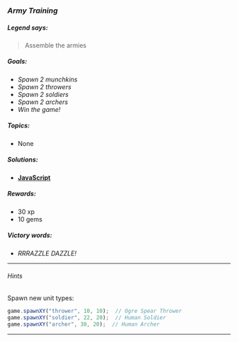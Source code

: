 ### _Army Training_

##### _Legend says:_
> Assemble the armies

##### _Goals:_
+ _Spawn 2 munchkins_
+ _Spawn 2 throwers_
+ _Spawn 2 soldiers_
+ _Spawn 2 archers_
+ _Win the game!_

##### _Topics:_
+ None

##### _Solutions:_
+ **[JavaScript](armyTraining.js)**

##### _Rewards:_
+ 30 xp
+ 10 gems

##### _Victory words:_
+ _RRRAZZLE DAZZLE!_

___

###### _Hints_

Spawn new unit types:

```javascript
game.spawnXY("thrower", 10, 10);  // Ogre Spear Thrower
game.spawnXY("soldier", 22, 20);  // Human Soldier
game.spawnXY("archer", 30, 20);  // Human Archer
```

___
